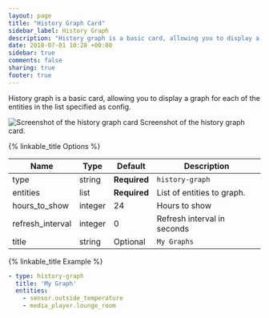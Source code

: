 ```yaml
---
layout: page
title: "History Graph Card"
sidebar_label: History Graph
description: "History graph is a basic card, allowing you to display a graph for each of the entities in the list specified as config."
date: 2018-07-01 10:28 +00:00
sidebar: true
comments: false
sharing: true
footer: true
---
```


History graph is a basic card, allowing you to display a graph for each of the entities in the list specified as config.

<p class='img'>
<img src='/images/lovelace/lovelace_history_graph.png' alt='Screenshot of the history graph card'>
Screenshot of the history graph card.
</p>

{% linkable_title Options %}

| Name | Type | Default | Description
| ---- | ---- | ------- | -----------
| type | string | **Required** | `history-graph`
| entities | list | **Required** | List of entities to graph.
| hours_to_show | integer | 24 | Hours to show
| refresh_interval | integer | 0 | Refresh interval in seconds
| title | string | Optional | `My Graphs`

{% linkable_title Example %}

```yaml
- type: history-graph
  title: 'My Graph'
  entities:
    - sensor.outside_temperature
    - media_player.lounge_room
```
